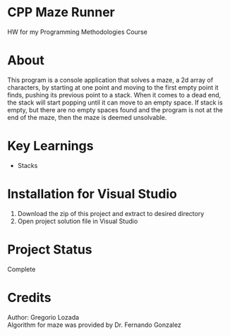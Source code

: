 # CPP Maze Runner
HW for my Programming Methodologies Course

# About
This program is a console application that solves a maze, a 2d array of characters, by starting at 
one point and moving to the first empty point it finds, pushing its previous point to a stack. 
When it comes to a dead end, the stack will start popping until it can move to an empty space. 
If stack is empty, but there are no empty spaces found and the program is not at the end of the maze, 
then the maze is deemed unsolvable.

# Key Learnings
* Stacks

# Installation for Visual Studio
1. Download the zip of this project and extract to desired directory
2. Open project solution file in Visual Studio

# Project Status
Complete

# Credits
Author: Gregorio Lozada<br />
Algorithm for maze was provided by Dr. Fernando Gonzalez
